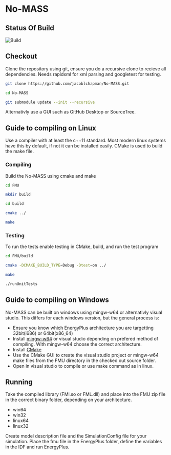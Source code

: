 # No-MASS
## Status Of Build
![Build](https://magnum.travis-ci.com/jacoblchapman/No-MASS.svg?token=hNH6EHukhSBPUpNQNYH3&branch=Master "build")


## Checkout

Clone the repository using git, ensure you do a recursive clone to recieve all dependencies.
Needs rapidxml for xml parsing and googletest for testing.

```sh
git clone https://github.com/jacoblchapman/No-MASS.git

cd No-MASS

git submodule update --init --recursive

```

Alternativly use a GUI such as GitHub Desktop or SourceTree.


## Guide to compiling on Linux

Use a compiler with at least the c++11 standard. Most modern linux systems have this by default, if not it can be installed easily.
CMake is used to build the make file.

### Compiling

Build the No-MASS using cmake and make

```sh
cd FMU

mkdir build

cd build

cmake ../

make
```

### Testing

To run the tests enable testing in CMake, build, and run the test program

```sh
cd FMU/build

cmake -DCMAKE_BUILD_TYPE=Debug -Dtest=on ../

make

./runUnitTests
```


## Guide to compiling on Windows

No-MASS can be built on windows using mingw-w64 or alternativly visual studio. This differs for each windows version, but the general process is:
- Ensure you know which EnergyPlus architecture you are targetting 32bit(i686) or 64bit(x86_64)
- Install [mingw-w64](http://sourceforge.net/projects/mingw-w64/files/Toolchains%20targetting%20Win32/Personal%20Builds/mingw-builds/installer/) or visual studio depending on prefered method of compiling. With mingw-w64 choose the correct architecture.
- Install [CMake](https://cmake.org/download/)
- Use the CMake GUI to create the visual studio project or mingw-w64 make files from the FMU directory in the checked out source folder.
- Open in visual studio to compile or use make command as in linux.


## Running

Take the compiled library (FMI.so or FML.dll) and place into the FMU zip file in the correct binary folder, depending on your architecture.
- win64
- win32
- linux64
- linux32

Create model description file and the SimulationConfig file for your simulation.
Place the fmu file in the EnergyPlus folder, define the variables in the IDF and run EnergyPlus.

